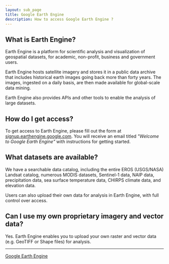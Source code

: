 ```yaml
---
layout: sub_page
title: Google Earth Engine
description: How to access Google Earth Engine ?
---
```


## What is Earth Engine?

Earth Engine is a platform for scientific analysis and visualization of geospatial datasets, for academic, non-profit, business and government users.

Earth Engine hosts satellite imagery and stores it in a public data archive that includes historical earth images going back more than forty years. The images, ingested on a daily basis, are then made available for global-scale data mining.

Earth Engine also provides APIs and other tools to enable the analysis of large datasets.

## How do I get access?

To get access to Earth Engine, please fill out the form at [signup.earthengine.google.com](signup.earthengine.google.com). You will receive an email titled *"Welcome to Google Earth Engine"* with instructions for getting started.

## What datasets are available?

We have a searchable data catalog, including the entire EROS (USGS/NASA) Landsat catalog, numerous MODIS datasets, Sentinel-1 data, NAIP data, precipitation data, sea surface temperature data, CHIRPS climate data, and elevation data.

Users can also upload their own data for analysis in Earth Engine, with full control over access.

## Can I use my own proprietary imagery and vector data?

Yes. Earth Engine enables you to upload your own raster and vector data (e.g. GeoTIFF or Shape files) for analysis.

---

[Google Earth Engine](https://earthengine.google.com/faq/)